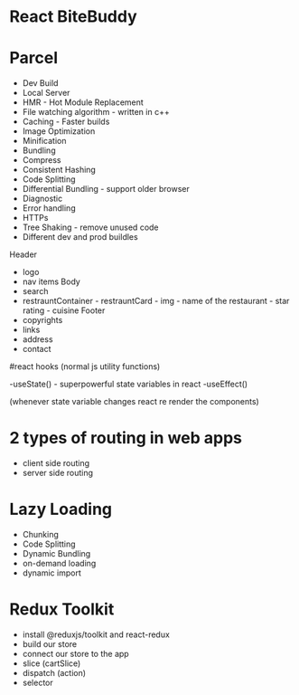 # React BiteBuddy

# Parcel

- Dev Build
- Local Server
- HMR - Hot Module Replacement
- File watching algorithm - written in c++
- Caching - Faster builds
- Image Optimization
- Minification
- Bundling
- Compress
- Consistent Hashing
- Code Splitting
- Differential Bundling - support older browser
- Diagnostic
- Error handling
- HTTPs
- Tree Shaking - remove unused code
- Different dev and prod buildles


Header
  - logo
  - nav items
Body
  - search
  - restrauntContainer - restrauntCard - img - name of the restaurant - star rating - cuisine
Footer
  - copyrights
  - links
  - address
  - contact


#react hooks
(normal js utility functions)

-useState() - superpowerful state variables in react
-useEffect()

(whenever state variable changes react re render the components)

# 2 types of routing in web apps

- client side routing
- server side routing



# Lazy Loading
- Chunking
- Code Splitting
- Dynamic Bundling
- on-demand loading
- dynamic import


# Redux Toolkit
- install @reduxjs/toolkit and react-redux
- build our store
- connect our store to the app
- slice (cartSlice)
- dispatch (action)
- selector
 
